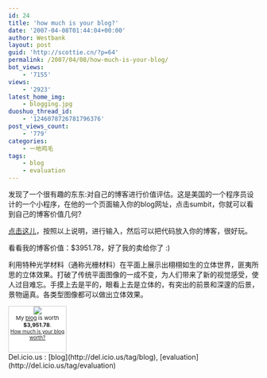 ```yaml
---
id: 24
title: 'how much is your blog?'
date: '2007-04-08T01:44:04+00:00'
author: Westbank
layout: post
guid: 'http://scottie.cn/?p=64'
permalink: /2007/04/08/how-much-is-your-blog/
bot_views:
    - '7155'
views:
    - '2923'
latest_home_img:
    - blogging.jpg
duoshuo_thread_id:
    - '1246078726781796376'
post_views_count:
    - '779'
categories:
    - 一地鸡毛
tags:
    - blog
    - evaluation
---
```


发现了一个很有趣的东东:对自己的博客进行价值评估。这是美国的一个程序员设计的一个小程序，在他的一个页面输入你的blog网址，点击sumbit，你就可以看到自己的博客价值几何?

[点击这儿](http://www.business-opportunities.biz/projects/how-much-is-your-blog-worth/)，按照以上说明，进行输入，然后可以把代码放入你的博客，很好玩。

看看我的博客价值：$3951.78，好了我的卖给你了 :)

利用特种光学材料（通称光栅材料）在平面上展示出栩栩如生的立体世界，匪夷所思的立体效果。打破了传统平面图像的一成不变，为人们带来了新的视觉感受，使人过目难忘。手摸上去是平的，眼看上去是立体的，有突出的前景和深邃的后景，景物逼真。各类型图像都可以做出立体效果。 <div style="border-right: #cccccc 1px solid; padding-right: 0px; border-top: #cccccc 1px solid; padding-left: 0px; padding-bottom: 10px; border-left: #cccccc 1px solid; width: 115px; padding-top: 0px; border-bottom: #cccccc 1px solid; background-color: white; text-align: center">![](http://static.flickr.com/23/25822676_789bf55448_t.jpg)  
<span style="font-size: 11px">My [blog](http://scottie.cn) is worth **$3,951.78**.</span>  
<span style="font-size: 10px">[How much is your blog worth?](http://www.business-opportunities.biz/projects/how-much-is-your-blog-worth/)</span>

</div>  
<span class="ztagspace">Del.icio.us</span> : [blog](http://del.icio.us/tag/blog), [evaluation](http://del.icio.us/tag/evaluation)